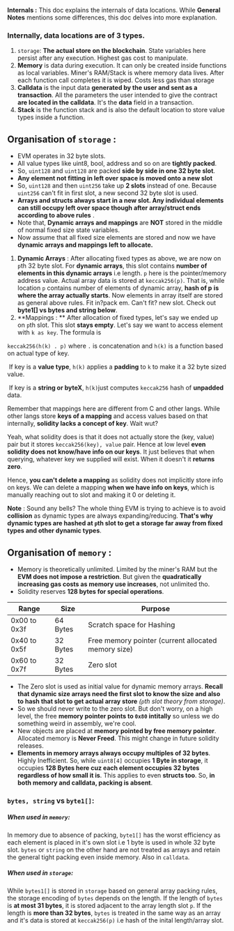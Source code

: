 **Internals :** This doc explains the internals of data locations. While **General Notes** mentions some differences, this doc delves into more explanation.

### Internally, data locations are of 3 types.

1. `storage`: **The actual store on the blockchain**. State variables here persist after any execution. Highest gas cost to manipulate.
1. **Memory** is data during execution. It can only be created inside functions as local variables. Miner's RAM/Stack is where memory data lives. After each function call completes it is wiped. Costs less gas than storage
3. **Calldata** is the input data **generated by the user and sent as a transaction**. All the parameters the user intended to give the contract **are located in the calldata**. It's the **data** field in a transaction.
4. **Stack** is the function stack and is also the default location to store value types inside a function. 

## Organisation of `storage` : 

- EVM operates in 32 byte slots.
- All value types like uint8, bool, address and so on are **tightly packed**.
- So, `uint128` and `uint128` are packed **side by side in one 32 byte slot**.
- **Any element not fitting in left over space is moved onto a new slot**
- So, `uint128` and then `uint256` take up **2 slots** instead of one. Because `uint256` can't fit in first slot, a new second 32 byte slot is used.
- **Arrays and structs always start in a new slot. Any individual elements can still occupy left over space though after array/struct ends according to above rules** .
- Note that, **Dynamic arrays and mappings** are **NOT** stored in the middle of normal fixed size state variables. 
- Now assume that all fixed size elements are stored and now we have **dynamic arrays and mappings left to allocate.**

1. **Dynamic Arrays** :  After allocating fixed types as above, we are now on `p`th 32 byte slot. For **dynamic arrays**, this slot contains **number of elements in this dynamic arrays** i.e length. `p` here is the pointer/memory address value. Actual array data is stored at `keccak256(p)`. That is, while location `p` contains number of elements of dynamic array, **hash of p** **is where the array actually starts**. Now elements in array itself are stored as general above rules. Fit in?pack em. Can't fit? new slot. Check out **byte1[] vs bytes and string below**.
2. **Mappings : ** After allocation of fixed types, let's say we ended up on `p`th slot. This slot **stays empty**. Let's say we want to access element with `k as key`. The formula is

`keccak256(h(k) . p)` where `.` is concatenation and `h(k)` is a function based on actual type of key.

​				If key is a **value type**, `h(k)` applies a **padding** to `k` to make it a 32 byte sized value.

​				If key is a **string or byteX**, `h(k)`just computes `keccak256` hash of **unpadded** data.

Remember that mappings here are different from C and other langs. While other langs store **keys of a mapping** and access values based on that internally, **solidity lacks a concept of key**. Wait wut?

Yeah, what solidity does is that it does not actually store the (key, value) pair but it stores `keccak256(key), value` pair. Hence at low level **even solidity does not know/have info on our keys**. It just believes that when querying, whatever key we supplied will exist. When it doesn't it **returns zero**.

Hence, **you can't delete a mapping** as solidity does not implicitly store info on keys. We can delete a mapping **when we have info on keys**, which is manually reaching out to slot and making it 0 or deleting it. 

**Note** : Sound any bells? The whole thing EVM is trying to achieve is to avoid **collision** as dynamic types are always expanding/reducing. **That's why dynamic types are hashed at `p`th slot to get a storage far away from fixed types and other dynamic types**. 



## Organisation of `memory` : 

- Memory is theoretically unlimited. Limited by the miner's RAM but the **EVM does not impose a restriction**. But given the **quadratically increasing gas costs as memory use increases**, not unlimited tho.
- Solidity reserves **128 bytes for special operations**. 

| Range        | Size     | Purpose                                             |
| ------------ | -------- | --------------------------------------------------- |
| 0x00 to 0x3f | 64 Bytes | Scratch space for Hashing                           |
| 0x40 to 0x5f | 32 Bytes | Free memory pointer (current allocated memory size) |
| 0x60 to 0x7f | 32 Bytes | Zero slot                                           |



- The Zero slot is used as initial value for dynamic memory arrays. **Recall that dynamic size arrays need the first slot to know the size and also to hash that slot to get actual array store**  *(`p`th slot theory from storage)*.
- So we should never write to the zero slot. But don't worry, on a high level, the free **memory pointer points to `0x80` intitally** so unless we do something weird in assembly, we're cool.
- New objects are placed at **memory pointed by free memory pointer**. Allocated memory is **Never Freed**. This might change in future solidity releases.
- **Elements in memory arrays always occupy multiples of 32 bytes**. Highly Inefficient. So, while `uint8[4]` occupies **1 Byte in storage**, it occupies **128 Bytes here cuz each element occupies 32 bytes regardless of how small it is**. This applies to even **structs too**. So, **in both memory and calldata, packing is absent**.



### ``bytes, string`` vs ``byte1[]``:

##### When used in ``memory``:

In memory due to absence of packing, ``byte1[]`` has the worst efficiency as each element is placed in it's own slot i.e 1 byte is used in whole 32 byte slot. ``bytes`` or ``string`` on the other hand are not treated as arrays and retain the general tight packing even inside memory. Also in `calldata`.

##### When used in ``storage``:

While ``bytes1[]`` is stored in ``storage`` based on general array packing rules,
the storage encoding of ``bytes`` depends on the length. If the length of ``bytes`` is **at most 31 bytes**, it is stored adjacent to the array length slot ``p``. If the length is **more than 32 bytes**, ``bytes`` is treated in the same way as an array and it's data is stored at
``keccak256(p)``  i.e hash of the inital length/array slot.